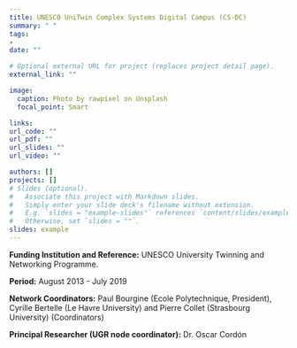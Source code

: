 ```yaml
---
title: UNESCO UniTwin Complex Systems Digital Campus (CS-DC)
summary: " "
tags:
- 
date: ""

# Optional external URL for project (replaces project detail page).
external_link: ""

image:
  caption: Photo by rawpixel on Unsplash
  focal_point: Smart

links: 
url_code: ""
url_pdf: ""
url_slides: ""
url_video: ""

authors: []
projects: []
# Slides (optional).
#   Associate this project with Markdown slides.
#   Simply enter your slide deck's filename without extension.
#   E.g. `slides = "example-slides"` references `content/slides/example-slides.md`.
#   Otherwise, set `slides = ""`.
slides: example
---
```

  **Funding Institution and Reference:** UNESCO University Twinning and Networking Programme.

  **Period:** August 2013 - July 2019

  **Network Coordinators:** Paul Bourgine (Ecole Polytechnique, President), Cyrille Bertelle (Le Havre University) and Pierre Collet (Strasbourg University) (Coordinators)
  
  **Principal Researcher (UGR node coordinator):** Dr. Oscar Cordón
 